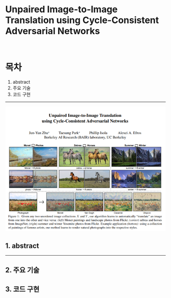 # Unpaired Image-to-Image Translation using Cycle-Consistent Adversarial Networks

<br>

# 목차
1. abstract
2. 주요 기술
3. 코드 구현

___
![alt text](image.png)
## 1. abstract



___
## 2. 주요 기술

## 3. 코드 구현

